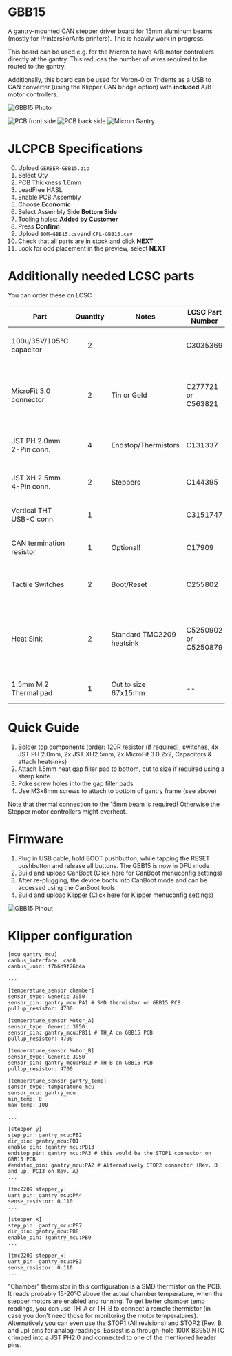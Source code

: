 # GBB15
A gantry-mounted CAN stepper driver board for 15mm aluminum beams (mostly for PrintersForAnts printers). This is heavily work in progress.

This board can be used e.g. for the Micron to have A/B motor controllers directly at the gantry. This reduces the number of wires required to be routed to the gantry.

Additionally, this board can be used for Voron-0 or Tridents as a USB to CAN converter (using the Klipper CAN bridge option) with **included** A/B motor controllers.

![GBB15 Photo](images/GBB15.jpg?raw=true "GBB15 Photo")

![PCB front side](images/PCB-front.png?raw=true "PCB front side")
![PCB back side](images/PCB-back.png?raw=true "PCB back side")
![Micron Gantry](images/Micron-Gantry.png?raw=true "Micron Gantry")

# JLCPCB Specifications
0. Upload ``GERBER-GBB15.zip``
1. Select Qty
2. PCB Thickness 1.6mm
3. LeadFree HASL
4. Enable PCB Assembly
5. Choose **Economic**
6. Select Assembly Side **Bottom Side**
7. Tooling holes: **Added by Customer**
8. Press **Confirm**
9. Upload ``BOM-GBB15.csv``and ``CPL-GBB15.csv``
10. Check that all parts are in stock and click **NEXT**
11. Look for odd placement in the preview, select **NEXT**

# Additionally needed LCSC parts
You can order these on LCSC

| Part                     | Quantity | Notes  | LCSC Part Number | Link  | 
| ------------------------ | :-: | ----------- | ----------- |----------- |
| 100u/35V/105°C capacitor | 2   |             | C3035369    | https://www.lcsc.com/product-detail/Aluminum-Electrolytic-Capacitors-Leaded_Rubycon-35YXJ100MFFCT1-6-3X11_C3035369.html |
| MicroFit 3.0 connector   | 2   | Tin or Gold | C277721 or C563821 | https://www.lcsc.com/product-detail/Wire-To-Board-Wire-To-Wire-Connector_MOLEX-430450412_C277721.html or https://www.lcsc.com/product-detail/Pre-ordered-Connectors_MOLEX-430450413_C563821.html |
| JST PH 2.0mm 2-Pin conn. | 4   | Endstop/Thermistors | C131337 | https://www.lcsc.com/product-detail/Wire-To-Board-Wire-To-Wire-Connector_JST-Sales-America-B2B-PH-K-S-LF-SN_C131337.html |
| JST XH 2.5mm 4-Pin conn. | 2   | Steppers    | C144395 | https://www.lcsc.com/product-detail/Wire-To-Board-Wire-To-Wire-Connector_JST-Sales-America-B4B-XH-A-LF-SN_C144395.html |
| Vertical THT USB-C conn. | 1   |             | C3151747 | https://www.lcsc.com/product-detail/USB-Connectors_SHOU-HAN-TYPE-C-16PLC-H10-0_C3151747.html |
| CAN termination resistor | 1   | Optional!   | C17909 | https://www.lcsc.com/product-detail/Chip-Resistor-Surface-Mount_UNI-ROYAL-Uniroyal-Elec-1206W4F1200T5E_C17909.html |
| Tactile Switches         | 2   | Boot/Reset  | C255802 | https://www.lcsc.com/product-detail/Tactile-Switches_HYP-Hongyuan-Precision-1TS002E-2500-2501-CT_C255802.html |
| Heat Sink                | 2   | Standard TMC2209 heatsink | C5250902 or C5250879 | https://www.lcsc.com/product-detail/Heat-sink-heatsink_wenhaoyongshun-D11-01-02_C5250902.html or https://www.lcsc.com/product-detail/Heat-sink-heatsink_wenhaoyongshun-F12-04-05_C5250879.html |
| 1.5mm M.2 Thermal pad    | 1   | Cut to size 67x15mm | -- | https://www.amazon.de/-/en/Assorted-Thickness-Conductive-Silicone-Conductivity/dp/B07X38254H/ref=sr_1_11 |

# Quick Guide
1. Solder top components (order: 120R resistor (if required), switches, 4x JST PH 2.0mm, 2x JST XH2.5mm, 2x MicroFit 3.0 2x2, Capacitors & attach heatsinks)
1. Attach 1.5mm heat gap filler pad to bottom, cut to size if required using a sharp knife
1. Poke screw holes into the gap filler pads
1. Use M3x8mm screws to attach to bottom of gantry frame (see above)

Note that thermal connection to the 15mm beam is required! Otherwise the Stepper motor controllers might overheat.

# Firmware
1. Plug in USB cable, hold BOOT pushbutton, while tapping the RESET pushbutton and release all buttons. The GBB15 is now in DFU mode
1. Build and upload CanBoot ([Click here](doc/GBB15-CanBoot.png) for CanBoot menuconfig settings)
1. After re-plugging, the device boots into CanBoot mode and can be accessed using the CanBoot tools
1. Build and upload Klipper ([Click here](doc/GBB15-klipper.png) for Klipper menuconfig settings)

![GBB15 Pinout](doc/GBB15-Pinout.png?raw=true "GBB15 Pinout")

# Klipper configuration
````
[mcu gantry_mcu]
canbus_interface: can0
canbus_uuid: f7b6d9f26b4a

...

[temperature_sensor chamber]
sensor_type: Generic 3950
sensor_pin: gantry_mcu:PA1 # SMD thermistor on GBB15 PCB
pullup_resistor: 4700

[temperature_sensor Motor_A]
sensor_type: Generic 3950
sensor_pin: gantry_mcu:PB11 # TH_A on GBB15 PCB
pullup_resistor: 4700

[temperature_sensor Motor_B]
sensor_type: Generic 3950
sensor_pin: gantry_mcu:PB12 # TH_B on GBB15 PCB
pullup_resistor: 4700

[temperature_sensor gantry_temp]
sensor_type: temperature_mcu
sensor_mcu: gantry_mcu
min_temp: 0
max_temp: 100

...

[stepper_y]
step_pin: gantry_mcu:PB2
dir_pin: gantry_mcu:PB1
enable_pin: !gantry_mcu:PB13
endstop_pin: gantry_mcu:PA3 # this would be the STOP1 connector on GBB15 PCB
#endstop_pin: gantry_mcu:PA2 # Alternatively STOP2 connector (Rev. B and up, PC13 on Rev. A)
...

[tmc2209 stepper_y]
uart_pin: gantry_mcu:PA4
sense_resistor: 0.110
...

[stepper_x]
step_pin: gantry_mcu:PB7
dir_pin: gantry_mcu:PB8
enable_pin: !gantry_mcu:PB9
...

[tmc2209 stepper_x]
uart_pin: gantry_mcu:PB3
sense_resistor: 0.110
...

````

"Chamber" thermistor in this configuration is a SMD thermistor on the PCB. It reads probably 15-20°C above the actual chamber temperature, when the stepper motors are enabled and running. To get better chamber temp readings, you can use TH_A or TH_B to connect a remote thermistor (in case you don't need those for monitoring the motor temperatures). Alternatively you can even use the STOP1 (All revisions) and STOP2 (Rev. B and up) pins for analog readings. Easiest is a through-hole 100K B3950 NTC crimped into a JST PH2.0 and connected to one of the mentioned header pins.
